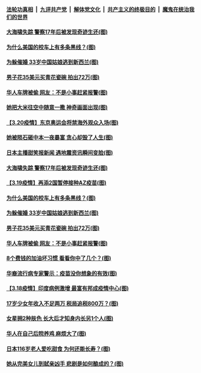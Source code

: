 

####  [法轮功真相](../../../../basic/blob/master/README.md?t=03211231) &nbsp;|&nbsp; [九评共产党](../../../../9ping.md/blob/master/README.md?t=03211231) &nbsp;|&nbsp; [解体党文化](../../../../jtdwh.md/blob/master/README.md?t=03211231)  &nbsp;|&nbsp; [共产主义的终极目的](../../../../gczydzjmd.md/blob/master/README.md?t=03211231) &nbsp;|&nbsp; [魔鬼在统治我们的世界](../../../../mgztzwmdsj.md/blob/master/README.md?t=03211231) 


#### [大海啸失踪 警察17年后被发现奇迹生还(图)](../pages/p3/966106.md?t=03211231) 

#### [为什么美国的校车上有多条黑线？(图)](../pages/p3/965888.md?t=03211231) 

#### [为躲催婚 33岁中国姑娘逃到新西兰(图)](../pages/p3/966082.md?t=03211231) 

#### [男子花35美元买青花瓷碗 拍出72万(图)](../pages/p3/966076.md?t=03211231) 

#### [华人车牌被偷 网友：不是小事赶紧报警(图)](../pages/p3/966073.md?t=03211231) 

#### [她把大米往空中随意一撒 神奇画面出现(图)](../pages/p3/966225.md?t=03211231) 


#### [【3.20疫情】东京奥运会将禁海外观众入场(图)](../pages/p3/966210.md?t=03211231) 

#### [她被陨石砸中本一夜暴富 贪心却毁了人生(图)](../pages/p3/965990.md?t=03211231) 

#### [日本主播甜笑报新闻 遇地震资讯瞬间变脸(图)](../pages/p3/966126.md?t=03211231) 

#### [大海啸失踪 警察17年后被发现奇迹生还(图)](../pages/p3/966106.md?t=03211231) 

#### [【3.19疫情】再添2国暂停接种AZ疫苗(图)](../pages/p3/966099.md?t=03211231) 

#### [为什么美国的校车上有多条黑线？(图)](../pages/p3/965888.md?t=03211231) 

#### [为躲催婚 33岁中国姑娘逃到新西兰(图)](../pages/p3/966082.md?t=03211231) 

#### [男子花35美元买青花瓷碗 拍出72万(图)](../pages/p3/966076.md?t=03211231) 

#### [华人车牌被偷 网友：不是小事赶紧报警(图)](../pages/p3/966073.md?t=03211231) 

#### [8个费钱的加油坏习惯 看看你中了几个？(图)](../pages/p3/966027.md?t=03211231) 

#### [华裔流行病专家警示：疫苗没你想象的有效(图)](../pages/p3/966006.md?t=03211231) 

#### [【3.18疫情】印度病例激增 最富有邦成疫情中心(图)](../pages/p3/965974.md?t=03211231) 

#### [17岁少女年收入不足两万 税局追税800万？(图)](../pages/p3/965983.md?t=03211231) 

#### [女星拥2种肤色 长大后才知身内长另1个人(图)](../pages/p3/965963.md?t=03211231) 

#### [华人在自己后院养鸡 麻烦大了(图)](../pages/p3/965954.md?t=03211231) 

#### [日本116岁老人爱吃甜食 为何还能长寿？(图)](../pages/p3/965945.md?t=03211231) 

#### [她从完美女儿到弑亲凶手 悲剧是如何酿成的？(图)](../pages/p3/965874.md?t=03211231) 


